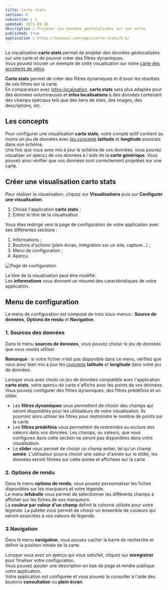 ```yaml
---
title: Carto stats
section: 6
subsection : 1
updated: 2021-09-20
description : Projeter vos données géolocalisées sur une carte
published: true
application : https://koumoul.com/apps/carto-stats/0.6/
---
```


La visualisation **carto stats** permet de projeter des données géolocalisées sur une carte et de pouvoir créer des filtres dynamiques.  
Vous pouvez trouver un exemple de cette visualisation sur notre [carte des accidents de vélos](https://opendata.koumoul.com/reuses/cartographie-des-accidents-de-velo/full).

**Carto stats** permet de créer des filtres dynamiques et d'avoir les résultats de ces filtres sur la carte.  
En comparaison avec [Infos-localisation](./user-guide-backoffice/infos-localisations), **carto stats** sera plus adaptée pour des données volumineuses et **infos localisations** à des données contenant des champs spéciaux tels que des liens de sites, des images, des descriptions, etc.


## Les concepts

Pour configurer une visualisation **carto stats**, votre compte actif contient au moins un jeu de données avec [les concepts](./user-guide-backoffice/concept) **latitude** et **longitude** associés dans son schéma.  
Une fois que vous avez mis à jour le schéma de vos données, vous pouvez visualiser un aperçu de vos données à l'aide de la **carte générique**. Vous pouvez ainsi vérifier que vos données sont correctement projetées sur une carte.

## Créer une visualisation carto stats

Pour réaliser la visualisation, cliquez sur **Visualisations** puis sur **Configurer une visualisation**.

1. Choisir l'application **carto stats**&nbsp;;
2. Entrer le titre de la visualisation.

<p>
</p>

Vous êtes redirigé vers la page de configuration de votre application avec ses différentes sections&nbsp;:

1. Informations&nbsp;;
2. Boutons d'actions (plein écran, intégration sur un site, capture...)&nbsp;;
3. Menu de configuration&nbsp;;
4. Aperçu.

![Page de configuration](./images/user-guide-backoffice/carto-stats-config.jpg)

Le titre de la visualisation peut être modifié.  
Les **informations** vous donnent un résumé des caractéristiques de votre application.  

## Menu de configuration
Le menu de configuration est composé de trois sous-menus&nbsp;: **Source de données**, **Options de rendu** et **Navigation**.

### 1. Sources des données
Dans le menu **sources de données**, vous pouvez choisir le jeu de données que vous voulez utiliser.

**Remarque**&nbsp;: si votre fichier n'est pas disponible dans ce menu, vérifiez que vous avez bien mis à jour les [concepts](./user-guide-backoffice/concept) **latitude** et **longitude** dans votre jeu de données.

Lorsque vous avez choisi un jeu de données compatible avec l'application **carto stats**, votre aperçu de carte s'affiche avec les points de vos données.  
Vous pouvez configurer des filtres dynamiques, des filtres prédéfinis et un slider.

* Les **filtres dynamiques** vous permettent de choisir des champs qui seront disponibles pour les utilisateurs de votre visualisation. Ils pourront alors utiliser les filtres pour restreindre le nombre de points sur la carte.
* Les **filtres prédéfinis** vous permettent de restreindre ou exclure des valeurs dans vos données. Les champs, ou valeurs, que vous configurez dans cette section ne seront pas disponibles dans votre visualisation.
* Le **slider** vous permet de choisir un champ entier, tel qu'un champ **année**. L'utilisateur pourra choisir une valeur d'année sur le slider, les données seront filtrées sur cette année et affichées sur la carte.

### 2. Options de rendu

Dans le menu **options de rendu**, vous pouvez personnaliser les fiches disponibles sur les marqueurs et votre légende.  
Le menu **infobulle** vous permet de sélectionner les différents champs à afficher sur les fiches de vos marqueurs.  
La **couleur par valeur d'un champ** définit la colonne utilisée pour votre légende. La palette vous permet de choisir un ensemble de couleurs qui seront associées à vos valeurs de légende.

### 3.Navigation

Dans le menu **navigation**, vous pouvez cacher la barre de recherche et définir la position initiale de la carte.

Lorsque vous avez un aperçu qui vous satisfait, cliquez sur **enregistrer** pour finaliser votre configuration.  
Vous pouvez ajouter une description en bas de page et rendre publique votre application.  
Votre application est configurée et vous pouvez la consulter à l'aide des boutons **consultation** ou **plein écran**.
